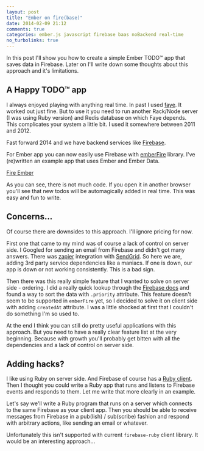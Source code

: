 ```yaml
---
layout: post
title: "Ember on fire(base)"
date: 2014-02-09 21:12
comments: true
categories: ember.js javascript firebase baas noBackend real-time
no_turbolinks: true
---
```


In this post I'll show you how to create a simple Ember TODO™ app
that saves data in Firebase. Later on I'll write down some thoughts
about this approach and it's limitations.

## A Happy TODO™ app

I always enjoyed playing with anything real time. In past I used
[faye](http://faye.jcoglan.com/). It worked out just fine. But to use
it you need to run another Rack/Node server (I was using Ruby version)
and Redis database on which Faye depends. This complicates your
system a little bit. I used it somewhere between 2011 and 2012.

Fast forward 2014 and we have backend services like
[Firebase](https://www.firebase.com).

For Ember app you can now easily use Firebase with [emberFire](https://github.com/firebase/emberFire) library.
I've (re)written an example app that uses Ember and Ember Data.

<a class="jsbin-embed" href="http://jsbin.com/kovoc/3/embed?html,js">Fire Ember</a><script src="http://static.jsbin.com/js/embed.js"></script>

As you can see, there is not much code. If you open it in another browser you'll
see that new todos will be automagically added in real time. This was easy and fun
to write.


## Concerns...

Of course there are downsides to this approach. I'll ignore pricing for now.

First one that came to my mind was of course a lack of control on server side. I
Googled for sending an email from Firebase and didn't got many answers. There was
[zapier](https://zapier.com/) integration with [SendGrid](http://sendgrid.com).
So here we are, adding 3rd party service dependencies like a maniacs. If one is down,
our app is down or not working consistently. This is a bad sign.

Then there was this really simple feature that I wanted to solve on server side -
ordering. I did a really quick lookup through the
[Firebase docs](https://www.firebase.com/docs/) and found a way to sort the data
with `.priority` attribute. This feature doesn't seem to be supported in
`emberFire` yet, so I decided to solve it on client side with adding `createdAt`
attribute. I was a little shocked at first that I couldn't do something I'm so
used to.

At the end I think you can still do pretty useful applications with this approach.
But you need to have a really clear feature list at the very beginning. Because with
growth you'll probably get bitten with all the dependencies and a lack of control
on server side.

## Adding hacks?

I like using Ruby on server side. And Firebase of course has a
[Ruby client](https://github.com/oscardelben/firebase-ruby). Then I thought you could
write a Ruby app that runs and listens to Firebase events and responds to them.
Let me write that more clearly in an example.

Let's say we'll write a Ruby program that runs on a server which connects to the same
Firebase as your client app. Then you should be able to receive messages from Firebase
in a pub(lish) / sub(scribe) fashion and respond with arbitrary actions,
like sending an email or whatever.

Unfortunately this isn't supported with current `firebase-ruby` client library.
It would be an interesting approach...
